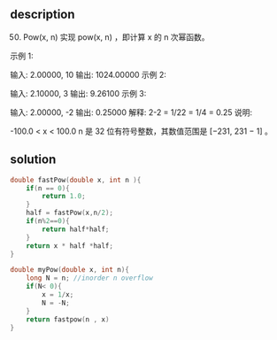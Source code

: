 ## description
50. Pow(x, n)
实现 pow(x, n) ，即计算 x 的 n 次幂函数。

示例 1:

输入: 2.00000, 10
输出: 1024.00000
示例 2:

输入: 2.10000, 3
输出: 9.26100
示例 3:

输入: 2.00000, -2
输出: 0.25000
解释: 2-2 = 1/22 = 1/4 = 0.25
说明:

-100.0 < x < 100.0
n 是 32 位有符号整数，其数值范围是 [−231, 231 − 1] 。

## solution
```cpp
double fastPow(double x, int n ){
    if(n == 0){
        return 1.0;
    }
    half = fastPow(x,n/2);
    if(n%2==0){
        return half*half;
    }
    return x * half *half;
}

double myPow(double x, int n){
    long N = n; //inorder n overflow
    if(N< 0){
        x = 1/x;
        N = -N;
    }
    return fastpow(n , x)
}
```
